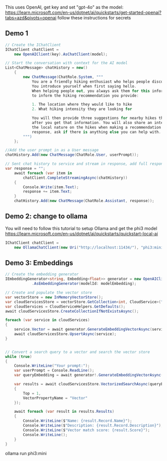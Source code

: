 This uses OpenAI, get key and set "gpt-4o" as the model: https://learn.microsoft.com/en-us/dotnet/ai/quickstarts/get-started-openai?tabs=azd&pivots=openai follow these instructions for secrets

## Demo 1

```csharp
// Create the IChatClient
IChatClient chatClient =
	new OpenAIClient(key).AsChatClient(model);
```

```csharp
// Start the conversation with context for the AI model
List<ChatMessage> chatHistory = new()
	{
		new ChatMessage(ChatRole.System, """
            You are a friendly hiking enthusiast who helps people discover fun hikes in their area.
            You introduce yourself when first saying hello.
            When helping people out, you always ask them for this information
            to inform the hiking recommendation you provide:

            1. The location where they would like to hike
            2. What hiking intensity they are looking for

            You will then provide three suggestions for nearby hikes that vary in length
            after you get that information. You will also share an interesting fact about
            the local nature on the hikes when making a recommendation. At the end of your
            response, ask if there is anything else you can help with.
        """)
	};

```

```csharp
//Add the user prompt in as a User message
chatHistory.Add(new ChatMessage(ChatRole.User, userPrompt));
```

```csharp
// Sent chat history to service and stream in response, add full response to history
var response = "";
	await foreach (var item in
		chatClient.CompleteStreamingAsync(chatHistory))
	{
		Console.Write(item.Text);
		response += item.Text;
	}
	chatHistory.Add(new ChatMessage(ChatRole.Assistant, response));

```


## Demo 2: change to ollama

You will need to follow this tutorial to setup Ollama and get the phi3 model https://learn.microsoft.com/en-us/dotnet/ai/quickstarts/quickstart-local-ai

```csharp
IChatClient chatClient =
	new OllamaChatClient(new Uri("http://localhost:11434/"), "phi3:mini");
```

## Demo 3: Embeddings
```csharp
// Create the embedding generator
IEmbeddingGenerator<string, Embedding<float>> generator = new OpenAIClient(new ApiKeyCredential(key))
			.AsEmbeddingGenerator(modelId: modelEmbedding);

// Create and populate the vector store
var vectorStore = new InMemoryVectorStore();
var cloudServicesStore = vectorStore.GetCollection<int, CloudService>("cloudServices");
var cloudServices = CloudServiceHelpers.GetDefaults();
await cloudServicesStore.CreateCollectionIfNotExistsAsync();

foreach (var service in cloudServices)
{
	service.Vector = await generator.GenerateEmbeddingVectorAsync(service.Description);
	await cloudServicesStore.UpsertAsync(service);
}


// Convert a search query to a vector and search the vector store
while (true)
{
	Console.WriteLine("Your prompt:");
	var userPrompt = Console.ReadLine();
	var queryEmbedding = await generator!.GenerateEmbeddingVectorAsync(userPrompt);

	var results = await cloudServicesStore.VectorizedSearchAsync(queryEmbedding, new VectorSearchOptions()
	{
		Top = 1,
		VectorPropertyName = "Vector"
	});

	await foreach (var result in results.Results)
	{
		Console.WriteLine($"Name: {result.Record.Name}");
		Console.WriteLine($"Description: {result.Record.Description}");
		Console.WriteLine($"Vector match score: {result.Score}");
		Console.WriteLine();
	}
}
```


ollama run phi3:mini

